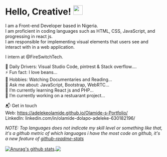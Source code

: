 
 # Hello, Creative!  <img src="https://raw.githubusercontent.com/MartinHeinz/MartinHeinz/master/wave.gif" width="30px">
 
 I am a Front-end Developer based in Nigeria.<br>
I am proficient in coding languages such as HTML, CSS, JavaScript, and progressing in react js. <br> 
I am responsible for implementing visual elements that users see and interact with in a web application.

I intern at @FireSwitchTech.

🚀 Daily Drivers: Visual Studio Code, pintrest & Stack overflow....<br>
⚡ Fun fact: I love beans...<br>
🎉 Hobbies: Watching Documentaries and Reading...<br>
💬 Ask me about: JavaScript, Bootstrap, WebRTC...<br>
🌱 I’m currently learning React js and PHP...<br>
🔭 I’m currently working on a restuarant project...<br>


📬 Get in touch<br>
Web: https://adelekeolamide.github.io/Olamide-s-Portfolio/  <br>
LinkedIn: linkedin.com/in/olamide-dolapo-adeleke-630182196/

*NOTE: Top languages does not indicate my skill level or something like that, it's a github metric of which languages i have the most code on github, it's a new feature of [github-readme-stats](https://github.com/anuraghazra/github-readme-stats)*

<a href="https://github.com/anuraghazra/github-readme-stats">
  <img align="center" src="https://github-readme-stats.anuraghazra1.vercel.app/api?username=Adelekeolamide&show_icons=true&include_all_commits=true&theme=tokyonight" alt="Anurag's github stats" />
</a>
<a href="https://github.com/anuraghazra/github-readme-stats">
  <!-- Change the `github-readme-stats.anuraghazra1.vercel.app` to `github-readme-stats.vercel.app`  -->
  <img align="center" src="https://github-readme-stats.anuraghazra1.vercel.app/api/top-langs/?username=Adelekeolamide&layout=compact&theme=tokyonight" />
</a>








<!--
**Adelekeolamide/Adelekeolamide** is a ✨ _special_ ✨ repository because its `README.md` (this file) appears on your GitHub profile.

Here are some ideas to get you started:

- 🔭 I’m currently working on ...
- 🌱 I’m currently learning ...
- 👯 I’m looking to collaborate on ...
- 🤔 I’m looking for help with ...
- 💬 Ask me about ...
- 📫 How to reach me: ...
- 😄 Pronouns: ...
- ⚡ Fun fact: ...
-->
